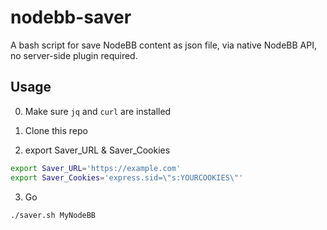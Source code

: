 # nodebb-saver
A bash script for save NodeBB content as json file, via native NodeBB API, no server-side plugin required.

## Usage

0. Make sure `jq` and `curl` are installed

1. Clone this repo

2. export Saver_URL & Saver_Cookies

```bash
export Saver_URL='https://example.com'
export Saver_Cookies='express.sid=\"s:YOURCOOKIES\"'
```
3. Go

```bash
./saver.sh MyNodeBB
```
